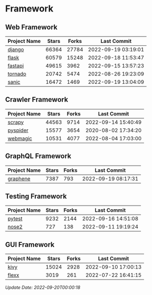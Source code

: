 # Framework

## Web Framework
| Project Name | Stars | Forks | Last Commit |
| ------------ | ----- | ----- | ----------- |
| [django](https://github.com/django/django) | 66364 | 27784 | 2022-09-19 03:19:01 |
| [flask](https://github.com/pallets/flask) | 60579 | 15248 | 2022-09-18 11:53:47 |
| [fastapi](https://github.com/tiangolo/fastapi) | 49615 | 3962 | 2022-09-15 13:57:23 |
| [tornado](https://github.com/tornadoweb/tornado) | 20742 | 5474 | 2022-08-26 19:23:09 |
| [sanic](https://github.com/sanic-org/sanic) | 16472 | 1469 | 2022-09-19 13:04:09 |

## Crawler Framework
| Project Name | Stars | Forks | Last Commit |
| ------------ | ----- | ----- | ----------- |
| [scrapy](https://github.com/scrapy/scrapy) | 44563 | 9714 | 2022-09-14 15:40:49 |
| [pyspider](https://github.com/binux/pyspider) | 15577 | 3654 | 2020-08-02 17:34:20 |
| [webmagic](https://github.com/code4craft/webmagic) | 10531 | 4077 | 2022-08-04 17:03:00 |

## GraphQL Framework
| Project Name | Stars | Forks | Last Commit |
| ------------ | ----- | ----- | ----------- |
| [graphene](https://github.com/graphql-python/graphene) | 7387 | 793 | 2022-09-19 08:17:31 |

## Testing Framework
| Project Name | Stars | Forks | Last Commit |
| ------------ | ----- | ----- | ----------- |
| [pytest](https://github.com/pytest-dev/pytest) | 9232 | 2144 | 2022-09-16 14:51:08 |
| [nose2](https://github.com/nose-devs/nose2) | 727 | 138 | 2022-09-11 19:19:24 |

## GUI Framework
| Project Name | Stars | Forks | Last Commit |
| ------------ | ----- | ----- | ----------- |
| [kivy](https://github.com/kivy/kivy) | 15024 | 2928 | 2022-09-10 17:00:13 |
| [flexx](https://github.com/flexxui/flexx) | 3019 | 261 | 2022-07-22 16:41:15 |

*Update Date: 2022-09-20T00:00:18*